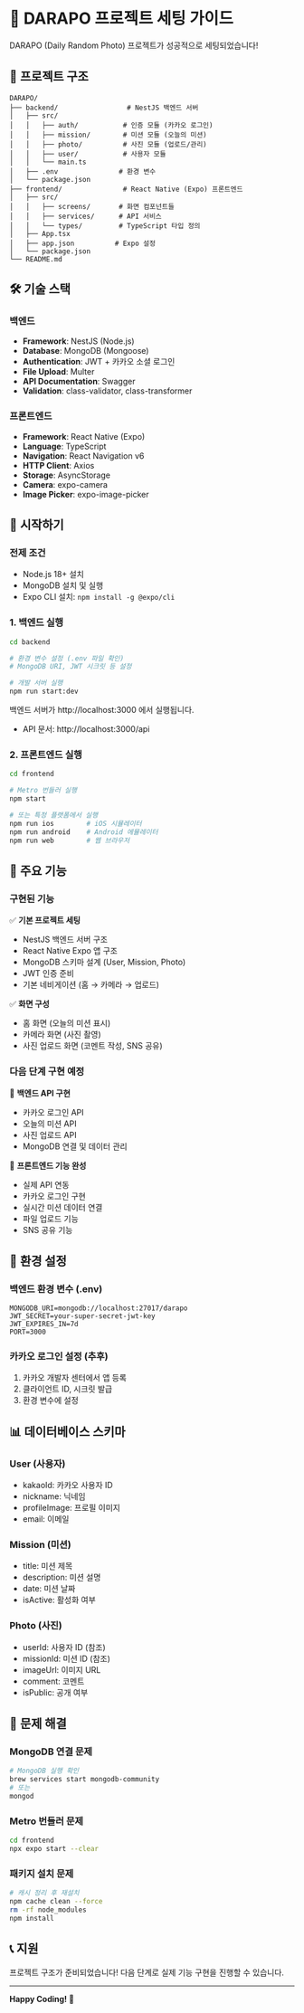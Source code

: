 # 🚀 DARAPO 프로젝트 세팅 가이드

DARAPO (Daily Random Photo) 프로젝트가 성공적으로 세팅되었습니다!

## 📁 프로젝트 구조

```
DARAPO/
├── backend/                 # NestJS 백엔드 서버
│   ├── src/
│   │   ├── auth/           # 인증 모듈 (카카오 로그인)
│   │   ├── mission/        # 미션 모듈 (오늘의 미션)
│   │   ├── photo/          # 사진 모듈 (업로드/관리)
│   │   ├── user/           # 사용자 모듈
│   │   └── main.ts
│   ├── .env               # 환경 변수
│   └── package.json
├── frontend/               # React Native (Expo) 프론트엔드
│   ├── src/
│   │   ├── screens/       # 화면 컴포넌트들
│   │   ├── services/      # API 서비스
│   │   └── types/         # TypeScript 타입 정의
│   ├── App.tsx
│   ├── app.json          # Expo 설정
│   └── package.json
└── README.md
```

## 🛠️ 기술 스택

### 백엔드
- **Framework**: NestJS (Node.js)
- **Database**: MongoDB (Mongoose)
- **Authentication**: JWT + 카카오 소셜 로그인
- **File Upload**: Multer
- **API Documentation**: Swagger
- **Validation**: class-validator, class-transformer

### 프론트엔드
- **Framework**: React Native (Expo)
- **Language**: TypeScript
- **Navigation**: React Navigation v6
- **HTTP Client**: Axios
- **Storage**: AsyncStorage
- **Camera**: expo-camera
- **Image Picker**: expo-image-picker

## 🚀 시작하기

### 전제 조건
- Node.js 18+ 설치
- MongoDB 설치 및 실행
- Expo CLI 설치: `npm install -g @expo/cli`

### 1. 백엔드 실행

```bash
cd backend

# 환경 변수 설정 (.env 파일 확인)
# MongoDB URI, JWT 시크릿 등 설정

# 개발 서버 실행
npm run start:dev
```

백엔드 서버가 http://localhost:3000 에서 실행됩니다.
- API 문서: http://localhost:3000/api

### 2. 프론트엔드 실행

```bash
cd frontend

# Metro 번들러 실행
npm start

# 또는 특정 플랫폼에서 실행
npm run ios        # iOS 시뮬레이터
npm run android    # Android 에뮬레이터
npm run web        # 웹 브라우저
```

## 📱 주요 기능

### 구현된 기능
✅ **기본 프로젝트 세팅**
- NestJS 백엔드 서버 구조
- React Native Expo 앱 구조
- MongoDB 스키마 설계 (User, Mission, Photo)
- JWT 인증 준비
- 기본 네비게이션 (홈 → 카메라 → 업로드)

✅ **화면 구성**
- 홈 화면 (오늘의 미션 표시)
- 카메라 화면 (사진 촬영)
- 사진 업로드 화면 (코멘트 작성, SNS 공유)

### 다음 단계 구현 예정
🔄 **백엔드 API 구현**
- 카카오 로그인 API
- 오늘의 미션 API
- 사진 업로드 API
- MongoDB 연결 및 데이터 관리

🔄 **프론트엔드 기능 완성**
- 실제 API 연동
- 카카오 로그인 구현
- 실시간 미션 데이터 연결
- 파일 업로드 기능
- SNS 공유 기능

## 🔧 환경 설정

### 백엔드 환경 변수 (.env)
```
MONGODB_URI=mongodb://localhost:27017/darapo
JWT_SECRET=your-super-secret-jwt-key
JWT_EXPIRES_IN=7d
PORT=3000
```

### 카카오 로그인 설정 (추후)
1. 카카오 개발자 센터에서 앱 등록
2. 클라이언트 ID, 시크릿 발급
3. 환경 변수에 설정

## 📊 데이터베이스 스키마

### User (사용자)
- kakaoId: 카카오 사용자 ID
- nickname: 닉네임
- profileImage: 프로필 이미지
- email: 이메일

### Mission (미션)
- title: 미션 제목
- description: 미션 설명
- date: 미션 날짜
- isActive: 활성화 여부

### Photo (사진)
- userId: 사용자 ID (참조)
- missionId: 미션 ID (참조)
- imageUrl: 이미지 URL
- comment: 코멘트
- isPublic: 공개 여부

## 🐛 문제 해결

### MongoDB 연결 문제
```bash
# MongoDB 실행 확인
brew services start mongodb-community
# 또는
mongod
```

### Metro 번들러 문제
```bash
cd frontend
npx expo start --clear
```

### 패키지 설치 문제
```bash
# 캐시 정리 후 재설치
npm cache clean --force
rm -rf node_modules
npm install
```

## 📞 지원

프로젝트 구조가 준비되었습니다! 다음 단계로 실제 기능 구현을 진행할 수 있습니다.

---

**Happy Coding! 🎉**
